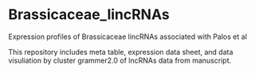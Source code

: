 # Brassicaceae_lincRNAs
Expression profiles of Brassicaceae lincRNAs associated with Palos et al


This repository includes meta table, expression data sheet, and data visuliation by cluster grammer2.0 of lncRNAs data from manuscript. 

